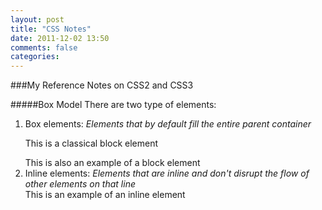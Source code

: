 ```yaml
---
layout: post
title: "CSS Notes"
date: 2011-12-02 13:50
comments: false
categories: 
---
```

###My Reference Notes on CSS2 and CSS3

#####Box Model
There are two type of elements:  
1. Box elements: *Elements that by default fill the entire parent container*  
    <p> This is a classical block element </p>
    <div> This is also an example of a block element </div>
2. Inline elements: *Elements that are inline and don't disrupt the flow
   of other elements on that line*  
      <span>This is an example of an inline element</span>  


